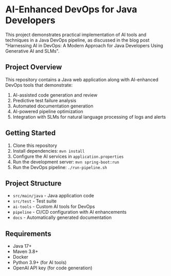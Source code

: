 # AI-Enhanced DevOps for Java Developers

This project demonstrates practical implementation of AI tools and techniques in a Java DevOps pipeline, as discussed in the blog post "Harnessing AI in DevOps: A Modern Approach for Java Developers Using Generative AI and SLMs".

## Project Overview

This repository contains a Java web application along with AI-enhanced DevOps tools that demonstrate:

1. AI-assisted code generation and review
2. Predictive test failure analysis
3. Automated documentation generation
4. AI-powered pipeline optimization
5. Integration with SLMs for natural language processing of logs and alerts

## Getting Started

1. Clone this repository
2. Install dependencies: `mvn install`
3. Configure the AI services in `application.properties`
4. Run the development server: `mvn spring-boot:run`
5. Run the DevOps pipeline: `./run-pipeline.sh`

## Project Structure

- `src/main/java` - Java application code
- `src/test` - Test suite
- `ai-tools` - Custom AI tools for DevOps
- `pipeline` - CI/CD configuration with AI enhancements
- `docs` - Automatically generated documentation

## Requirements

- Java 17+
- Maven 3.8+
- Docker
- Python 3.9+ (for AI tools)
- OpenAI API key (for code generation)